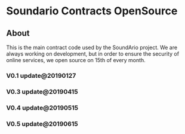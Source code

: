 # Soundario Contracts OpenSource

## About

This is the main contract code used by the SoundArio project. We are always working on development, but in order to ensure the security of online services, we open source on 15th of every month.

### V0.1 update@20190127

### V0.3 update@20190415

### V0.4 update@20190515

### V0.5 update@20190615